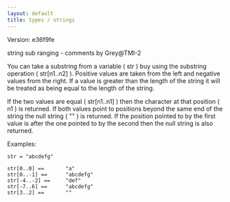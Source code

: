 ```yaml
---
layout: default
title: types / strings
---
```


Version: e36f9fe

string sub ranging - comments by Grey@TMI-2

You can take a substring from a variable ( str ) buy using the substring
operation ( str[n1..n2] ).  Positive values are taken from the left and
negative values from the right.  If a value is greater than the length of
the string it will be treated as being equal to the length of the string.

If the two values are equal ( str[n1..n1] ) then the character at that
position ( n1 ) is returned.  If both values point to positions beyond
the same end of the string the null string ( "" ) is returned.  If the
position pointed to by the first value is after the one pointed to by
the second then the null string is also returned.

Examples:

    str = "abcdefg"

    str[0..0] ==       "a"
    str[0..-1] ==      "abcdefg"
    str[-4..-2] ==     "def"
    str[-7..6] ==      "abcdefg"
    str[3..2] ==       ""
